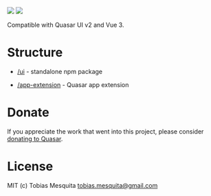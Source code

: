 <img src="https://img.shields.io/npm/v/quasar-ui-dsl-name-b.svg?label=quasar-ui-dsl-name-b">
<img src="https://img.shields.io/npm/v/quasar-app-extension-dsl-name-b.svg?label=quasar-app-extension-dsl-name-b">

Compatible with Quasar UI v2 and Vue 3.

# Structure
* [/ui](ui) - standalone npm package

* [/app-extension](app-extension) - Quasar app extension


# Donate
If you appreciate the work that went into this project, please consider [donating to Quasar](https://donate.quasar.dev).

# License
MIT (c) Tobias Mesquita <tobias.mesquita@gmail.com>
